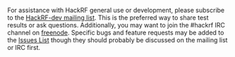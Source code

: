 For assistance with HackRF general use or development, please subscribe to the [HackRF-dev mailing list](http://nine.pairlist.net/mailman/listinfo/hackrf-dev).  This is the preferred way to share test results or ask questions.  Additionally, you may want to join the #hackrf IRC channel on [freenode](http://freenode.net/).  Specific bugs and feature requests may be added to the [Issues List](https://github.com/mossmann/hackrf/issues?direction=desc&sort=updated&state=open) though they should probably be discussed on the mailing list or IRC first.